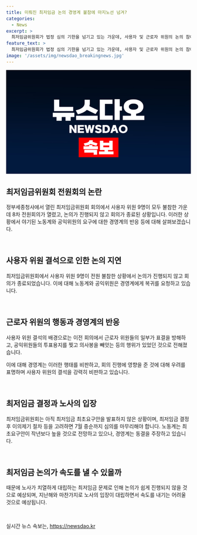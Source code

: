 ```yaml
---
title: 미뤄진 최저임금 논의 경영계 불참에 마지노선 넘겨?
categories:
  - News
excerpt: >
  최저임금위원회가 법정 심의 기한을 넘기고 있는 가운데, 사용자 및 근로자 위원의 논의 참여 문제로 난항을 겪고 있다. 사용자 위원들의 불참으로 회의가 빈손으로 종료되었고, 과거 회의에서의 투표 방해로 노동계와 경영계 간 갈등이 심화되는 상황이다. 최저임금 결정이 중순까지 이뤄져야 하지만, 이에 대한 구체적 논의가 진행되지 않고 있다. 지난해와 같이 노사간 대립이 격화될 가능성이 있으며, 결정까지의 시간이 늘어나고 있는 점이 우려되고 있다.
feature_text: >
  최저임금위원회가 법정 심의 기한을 넘기고 있는 가운데, 사용자 및 근로자 위원의 논의 참여 문제로 난항을 겪고 있다. 사용자 위원들의 불참으로 회의가 빈손으로 종료되었고, 과거 회의에서의 투표 방해로 노동계와 경영계 간 갈등이 심화되는 상황이다. 최저임금 결정이 중순까지 이뤄져야 하지만, 이에 대한 구체적 논의가 진행되지 않고 있다. 지난해와 같이 노사간 대립이 격화될 가능성이 있으며, 결정까지의 시간이 늘어나고 있는 점이 우려되고 있다.
image: '/assets/img/newsdao_breakingnews.jpg'
---
```


<p><img src="/assets/img/newsdao_breakingnews.jpg" alt="bookingtag 속보" /></p>

<h2 data-ke-size="size26">최저임금위원회 전원회의 논란</h2>

<p>정부세종청사에서 열린 최저임금위원회 회의에서 사용자 위원 9명이 모두 불참한 가운데 8차 전원회의가 열렸고, 논의가 진행되지 않고 회의가 종료된 상황입니다. 이러한 상황에서 야기된 노동계와 공익위원의 요구에 대한 경영계의 반응 등에 대해 살펴보겠습니다.</p>

<p data-ke-size="size16">&nbsp;</p>

<h2>사용자 위원 결석으로 인한 논의 지연</h2>

<p>최저임금위원회에서 사용자 위원 9명이 전원 불참한 상황에서 논의가 진행되지 않고 회의가 종료되었습니다. 이에 대해 노동계와 공익위원은 경영계에게 복귀를 요청하고 있습니다.</p>

<p data-ke-size="size16">&nbsp;</p>

<h2>근로자 위원의 행동과 경영계의 반응</h2>

<p>사용자 위원 결석의 배경으로는 이전 회의에서 근로자 위원들의 일부가 표결을 방해하고, 공익위원들의 투표용지를 찢고 의사봉을 빼앗는 등의 행위가 있었던 것으로 전해졌습니다. </p>

<p>이에 대해 경영계는 이러한 행태를 비판하고, 회의 진행에 영향을 준 것에 대해 우려를 표명하며 사용자 위원의 결석을 강력히 비판하고 있습니다.</p>

<p data-ke-size="size16">&nbsp;</p>

<h2>최저임금 결정과 노사의 입장</h2>

<p>최저임금위원회는 아직 최저임금 최초요구안을 발표하지 않은 상황이며, 최저임금 결정 후 이의제기 절차 등을 고려하면 7월 중순까지 심의를 마무리해야 합니다. 노동계는 최초요구안이 작년보다 높을 것으로 전망하고 있으나, 경영계는 동결을 주장하고 있습니다.</p>

<p data-ke-size="size16">&nbsp;</p>

<h2>최저임금 논의가 속도를 낼 수 있을까</h2>

<p>때문에 노사가 치열하게 대립하는 최저임금 문제로 인해 논의가 쉽게 진행되지 않을 것으로 예상되며, 지난해와 마찬가지로 노사의 입장이 대립하면서 속도를 내기는 어려울 것으로 예상됩니다.</p>

<p data-ke-size="size16">&nbsp;</p>
실시간 뉴스 속보는, <a href="https://newsdao.kr" rel="dofollow">https://newsdao.kr</a>


